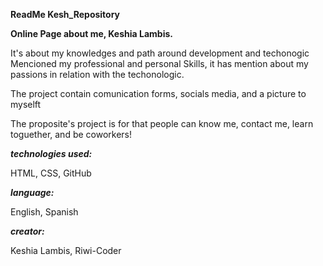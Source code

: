 
**ReadMe Kesh_Repository**

**Online Page about me, Keshia Lambis.**

It's about my knowledges and path around development and techonogic
Mencioned my professional and personal Skills, it has mention about my passions
in relation with the techonologic.

The project contain comunication forms, socials media, and a picture to myselft

The proposite's project is for that people can know me, contact me,
learn toguether, and be coworkers!


***technologies used:***

HTML, CSS, GitHub



***language:***

English, Spanish




***creator:***

Keshia Lambis, Riwi-Coder
